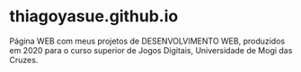 # thiagoyasue.github.io
Página WEB com meus projetos de DESENVOLVIMENTO WEB, produzidos em 2020 para o curso superior de Jogos Digitais, Universidade de Mogi das Cruzes.
